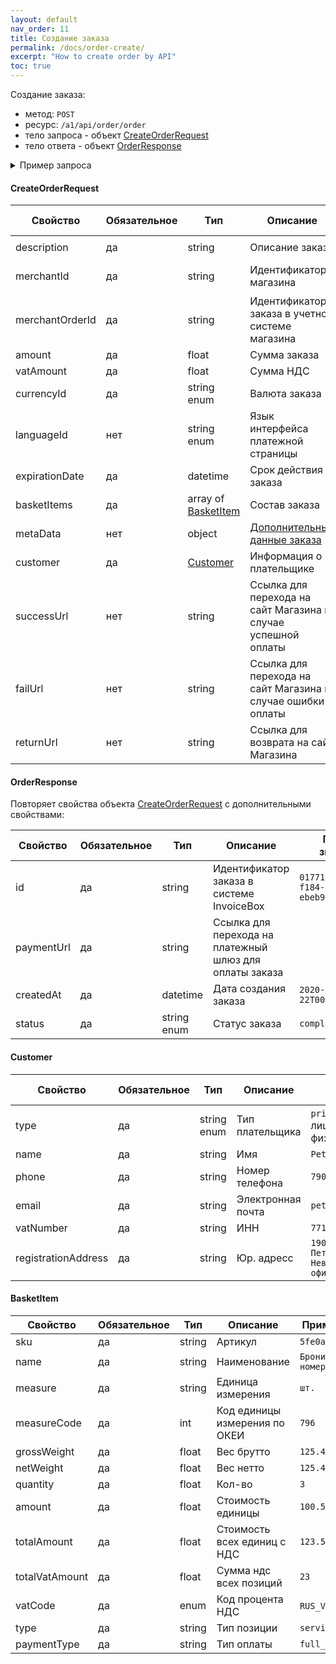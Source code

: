```yaml
---
layout: default
nav_order: 11
title: Создание заказа
permalink: /docs/order-create/
excerpt: "How to create order by API"
toc: true
---
```

Создание заказа:
- метод: `POST`
- ресурс: `/a1/api/order/order`
- тело запроса - объект [CreateOrderRequest](#createorderrequest)
- тело ответа - объект [OrderResponse](#orderresponse)

<details>
  <summary>Пример запроса</summary>
<section markdown="1">
``` json
POST https://api.stage.k8s.invbox.ru/a1/api/order/order
Authorization: Bearer b37c4c689295904ed21eee5d9a48d42e
Content-Type: application/json
Accept: application/json
{
  "merchantId": "01771534-196a-1105-839a-82422289d6d9",
  "merchantOrderId": "m-1608560079",
  "amount": 371.88,
  "successUrl": "https://merchant.ru/order/xxx?result=success",
  "failUrl": "https://merchant.ru/order/xxx?result=fail",
  "returnUrl": "https://merchant.ru/order/xxx?result=return",
  "vatAmount": 61.98,
  "basketItems": [
    {
      "sku": "5fe0adcfa7fb4",
      "name": "Бронирование номера",
      "measure": "шт.",
      "measureCode": 796,
      "grossWeight": 0,
      "netWeight": 0,
      "quantity": 3,
      "amount": 123.96,
      "amountWoVat": 103.3,
      "totalAmount": 371.88,
      "totalVatAmount": 61.98,
      "vatCode": "RUS_VAT20",
      "type": "service",
      "paymentType": "full_prepayment"
    }
  ],
  "metaData": {
    "@type": "LodgingReservation",
    "reservationId": "abc456",
    "reservationStatus": "https://schema.org/ReservationConfirmed",
    "underName": {
      "@type": "Person",
      "name": "John Smith"
    },
    "reservationFor": {
      "@type": "LodgingBusiness",
      "name": "Hilton San Francisco Union Square",
      "address": {
        "@type": "PostalAddress",
        "streetAddress": "333 O'Farrell St",
        "addressLocality": "San Francisco",
        "addressRegion": "CA",
        "postalCode": "94102",
        "addressCountry": "US"
      },
      "telephone": "415-771-1400"
    },
    "checkinTime": "2017-04-11T16:00:00-08:00",
    "checkoutTime": "2017-04-13T11:00:00-08:00"
  },
  "expirationDate": "2020-12-22T00:00:00+00:00",
  "languageId": "RU",
  "currencyId": "RUB",
  "description": "Оплата номера в отеле",
  "customer": {
    "type": "private",
    "name": "Peter",
    "phone": "79001112233",
    "email": "peter@domain.com",
    "vatNumber": "",
    "registrationAddress": ""
  }
}
```
</section>
</details>

#### CreateOrderRequest

| Свойство        | Обязательное | Тип                                 | Описание                                              | Пример значения 
| --------------- | -------------|------------------------------------ | ----------------------------------------------------- | ----------------
| description     | да           | string                              | Описание заказа                                       | `Оплата номера в отеле`
| merchantId      | да           | string                              | Идентификатор магазина                                | `01771534-1a57-f184-dee3-ebeb91dded76`
| merchantOrderId | да           | string                              | Идентификатор заказа в учетной системе магазина       | `O-12345`
| amount          | да           | float                               | Сумма заказа                                          | `19658.45`
| vatAmount       | да           | float                               | Сумма НДС                                             | `156.56`
| currencyId      | да           | string enum                         | Валюта заказа                                         | `RUB`
| languageId      | нет          | string enum                         | Язык интерфейса платежной страницы                    | `RU`, `EN`
| expirationDate  | да           | datetime                            | Срок действия заказа                                  | `2020-12-22T00:00:00+00:00`
| basketItems     | да           | array of [BasketItem](#basketitem)  | Состав заказа                                         |
| metaData        | нет          | object                              | [Дополнительные данные заказа](/docs/order-metadata/) |
| customer        | да           | [Customer](#customer)               | Информация о плательщике                              |
| successUrl      | нет          | string                              | Ссылка для перехода на сайт Магазина в случае успешной оплаты |
| failUrl         | нет          | string                              | Ссылка для перехода на сайт Магазина в случае ошибки оплаты   |
| returnUrl       | нет          | string                              | Ссылка для возврата на сайт Магазина                          |


#### OrderResponse
Повторяет свойства объекта [CreateOrderRequest](#createorderrequest) с дополнительными свойствами: 

| Свойство        | Обязательное | Тип         | Описание                                                | Пример значения
| --------------- | -------------|------------ | ------------------------------------------------------- | ----------------
| id              | да           | string      | Идентификатор заказа в системе InvoiceBox               | `01771534-1a57-f184-dee3-ebeb91dded75`
| paymentUrl      | да           | string      | Ссылка для перехода на платежный шлюз для оплаты заказа |
| createdAt       | да           | datetime    | Дата создания заказа                                    | `2020-12-22T00:00:00+00:00`
| status          | да           | string enum | Статус заказа                                           | `completed`

#### Customer

| Свойство            | Обязательное | Тип                | Описание          | Пример значения 
| ------------------- | ------------ | ------------------ | ----------------- | --------------- 
| type                | да           | string enum        | Тип плательщика   | `private` - юр. лицо, `public` - физ лицо
| name                | да           | string             | Имя               | `Peter`
| phone               | да           | string             | Номер телефона    | `79001112233`
| email               | да           | string             | Электронная почта | `peter@domain.com`
| vatNumber           | да           | string             | ИНН               | `7710044140`
| registrationAddress | да           | string             | Юр. адресс        | `190000, Санкт-Петербург, Невский пр. 147, офис 321`

#### BasketItem

| Свойство       |  Обязательное |Тип      | Описание                      | Пример значения 
| -------------- | ------------- | ------- | ----------------------------- | --------------- 
| sku            | да            | string  | Артикул                       | `5fe0adcfa7fb4`
| name           | да            | string  | Наименование                  | `Бронирование номера`
| measure        | да            | string  | Единица измерения             | `шт.`
| measureCode    | да            | int     | Код единицы измерения по ОКЕИ | `796`
| grossWeight    | да            | float   | Вес брутто                    | `125.45`
| netWeight      | да            | float   | Вес нетто                     | `125.45`
| quantity       | да            | float   | Кол-во                        | `3`
| amount         | да            | float   | Стоимость единицы             | `100.55`
| totalAmount    | да            | float   | Стоимость всех единиц с НДС   | `123.55`
| totalVatAmount | да            | float   | Сумма ндс всех позиций        | `23`
| vatCode        | да            | enum    | Код процента НДС              | `RUS_VAT20`,`RUS_VAT10`
| type           | да            | string  | Тип позиции                   | `service`
| paymentType    | да            | string  | Тип оплаты                    | `full_prepayment`
